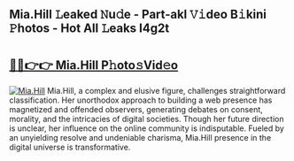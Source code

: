 ## Mia.Hill 𝙻eaked 𝙽u𝚍e - Part-akl 𝚅𝚒deo B𝚒kini 𝙿hotos - Hot All 𝙻eaks I4g2t

# <h2><a href="http://ld62vb.urlbe.top/?page=Mia.Hill">🔗🔗👉👉 Mia.Hill P𝚑oto𝚜Vid𝚎o</a></h2>

[![Mia.Hill](https://i.imgur.com/eBuTRDB.gif)](http://ld62vb.urlbe.top/?page=Mia.Hill)
Mia.Hill, a complex and elusive figure, challenges straightforward classification. Her unorthodox approach to building a web presence has magnetized and offended observers, generating debates on consent, morality, and the intricacies of digital societies. Though her future direction is unclear, her influence on the online community is indisputable. Fueled by an unyielding resolve and undeniable charisma, Mia.Hill presence in the digital universe is transformative.
